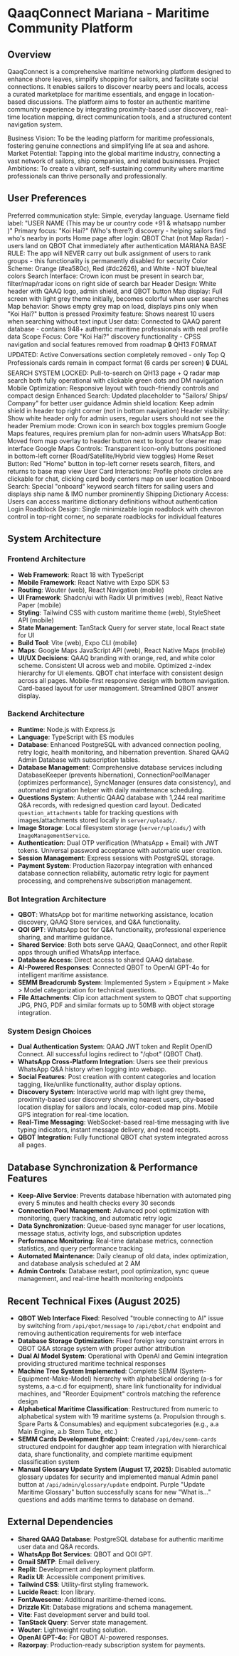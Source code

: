 # QaaqConnect Mariana - Maritime Community Platform

## Overview
QaaqConnect is a comprehensive maritime networking platform designed to enhance shore leaves, simplify shopping for sailors, and facilitate social connections. It enables sailors to discover nearby peers and locals, access a curated marketplace for maritime essentials, and engage in location-based discussions. The platform aims to foster an authentic maritime community experience by integrating proximity-based user discovery, real-time location mapping, direct communication tools, and a structured content navigation system.

Business Vision: To be the leading platform for maritime professionals, fostering genuine connections and simplifying life at sea and ashore.
Market Potential: Tapping into the global maritime industry, connecting a vast network of sailors, ship companies, and related businesses.
Project Ambitions: To create a vibrant, self-sustaining community where maritime professionals can thrive personally and professionally.

## User Preferences
Preferred communication style: Simple, everyday language.
Username field label: "USER NAME (This may be ur country code +91 & whatsapp number )"
Primary focus: "Koi Hai?" (Who's there?) discovery - helping sailors find who's nearby in ports
Home page after login: QBOT Chat (not Map Radar) - users land on QBOT Chat immediately after authentication
MARIANA BASE RULE: The app will NEVER carry out bulk assignment of users to rank groups - this functionality is permanently disabled for security
Color Scheme: Orange (#ea580c), Red (#dc2626), and White - NOT blue/teal colors
Search Interface: Crown icon must be present in search bar, filter/map/radar icons on right side of search bar
Header Design: White header with QAAQ logo, admin shield, and QBOT button
Map display: Full screen with light grey theme initially, becomes colorful when user searches
Map behavior: Shows empty grey map on load, displays pins only when "Koi Hai?" button is pressed
Proximity feature: Shows nearest 10 users when searching without text input
User data: Connected to QAAQ parent database - contains 948+ authentic maritime professionals with real profile data
Scope Focus: Core "Koi Hai?" discovery functionality - CPSS navigation and social features removed from roadmap
🔒 QH13 FORMAT UPDATED: Active Conversations section completely removed - only Top Q Professionals cards remain in compact format (6 cards per screen)
🔒 DUAL SEARCH SYSTEM LOCKED: Pull-to-search on QH13 page + Q radar map search both fully operational with clickable green dots and DM navigation
Mobile Optimization: Responsive layout with touch-friendly controls and compact design
Enhanced Search: Updated placeholder to "Sailors/ Ships/ Company" for better user guidance
Admin shield location: Keep admin shield in header top right corner (not in bottom navigation)
Header visibility: Show white header only for admin users, regular users should not see the header
Premium mode: Crown icon in search box toggles premium Google Maps features, requires premium plan for non-admin users
WhatsApp Bot: Moved from map overlay to header button next to logout for cleaner map interface
Google Maps Controls: Transparent icon-only buttons positioned in bottom-left corner (Road/Satellite/Hybrid view toggles)
Home Reset Button: Red "Home" button in top-left corner resets search, filters, and returns to base map view
User Card Interactions: Profile photo circles are clickable for chat, clicking card body centers map on user location
Onboard Search: Special "onboard" keyword search filters for sailing users and displays ship name & IMO number prominently
Shipping Dictionary Access: Users can access maritime dictionary definitions without authentication
Login Roadblock Design: Single minimizable login roadblock with chevron control in top-right corner, no separate roadblocks for individual features

## System Architecture

### Frontend Architecture
- **Web Framework**: React 18 with TypeScript
- **Mobile Framework**: React Native with Expo SDK 53
- **Routing**: Wouter (web), React Navigation (mobile)
- **UI Framework**: Shadcn/ui with Radix UI primitives (web), React Native Paper (mobile)
- **Styling**: Tailwind CSS with custom maritime theme (web), StyleSheet API (mobile)
- **State Management**: TanStack Query for server state, local React state for UI
- **Build Tool**: Vite (web), Expo CLI (mobile)
- **Maps**: Google Maps JavaScript API (web), React Native Maps (mobile)
- **UI/UX Decisions**: QAAQ branding with orange, red, and white color scheme. Consistent UI across web and mobile. Optimized z-index hierarchy for UI elements. QBOT chat interface with consistent design across all pages. Mobile-first responsive design with bottom navigation. Card-based layout for user management. Streamlined QBOT answer display.

### Backend Architecture
- **Runtime**: Node.js with Express.js
- **Language**: TypeScript with ES modules
- **Database**: Enhanced PostgreSQL with advanced connection pooling, retry logic, health monitoring, and hibernation prevention. Shared QAAQ Admin Database with subscription tables.
- **Database Management**: Comprehensive database services including DatabaseKeeper (prevents hibernation), ConnectionPoolManager (optimizes performance), SyncManager (ensures data consistency), and automated migration helper with daily maintenance scheduling.
- **Questions System**: Authentic QAAQ database with 1,244 real maritime Q&A records, with redesigned question card layout. Dedicated `question_attachments` table for tracking questions with images/attachments stored locally in `server/uploads/`.
- **Image Storage**: Local filesystem storage (`server/uploads/`) with `ImageManagementService`.
- **Authentication**: Dual OTP verification (WhatsApp + Email) with JWT tokens. Universal password acceptance with automatic user creation.
- **Session Management**: Express sessions with PostgreSQL storage.
- **Payment System**: Production Razorpay integration with enhanced database connection reliability, automatic retry logic for payment processing, and comprehensive subscription management.

### Bot Integration Architecture
- **QBOT**: WhatsApp bot for maritime networking assistance, location discovery, QAAQ Store services, and Q&A functionality.
- **QOI GPT**: WhatsApp bot for Q&A functionality, professional experience sharing, and maritime guidance.
- **Shared Service**: Both bots serve QAAQ, QaaqConnect, and other Replit apps through unified WhatsApp interface.
- **Database Access**: Direct access to shared QAAQ database.
- **AI-Powered Responses**: Connected QBOT to OpenAI GPT-4o for intelligent maritime assistance.
- **SEMM Breadcrumb System**: Implemented System > Equipment > Make > Model categorization for technical questions.
- **File Attachments**: Clip icon attachment system to QBOT chat supporting JPG, PNG, PDF and similar formats up to 50MB with object storage integration.

### System Design Choices
- **Dual Authentication System**: QAAQ JWT token and Replit OpenID Connect. All successful logins redirect to "/qbot" (QBOT Chat).
- **WhatsApp Cross-Platform Integration**: Users see their previous WhatsApp Q&A history when logging into webapp.
- **Social Features**: Post creation with content categories and location tagging, like/unlike functionality, author display options.
- **Discovery System**: Interactive world map with light grey theme, proximity-based user discovery showing nearest users, city-based location display for sailors and locals, color-coded map pins. Mobile GPS integration for real-time location.
- **Real-Time Messaging**: WebSocket-based real-time messaging with live typing indicators, instant message delivery, and read receipts.
- **QBOT Integration**: Fully functional QBOT chat system integrated across all pages.

## Database Synchronization & Performance Features
- **Keep-Alive Service**: Prevents database hibernation with automated ping every 5 minutes and health checks every 30 seconds
- **Connection Pool Management**: Advanced pool optimization with monitoring, query tracking, and automatic retry logic
- **Data Synchronization**: Queue-based sync manager for user locations, message status, activity logs, and subscription updates
- **Performance Monitoring**: Real-time database metrics, connection statistics, and query performance tracking
- **Automated Maintenance**: Daily cleanup of old data, index optimization, and database analysis scheduled at 2 AM
- **Admin Controls**: Database restart, pool optimization, sync queue management, and real-time health monitoring endpoints

## Recent Technical Fixes (August 2025)
- **QBOT Web Interface Fixed**: Resolved "trouble connecting to AI" issue by switching from `/api/qbot/message` to `/api/qbot/chat` endpoint and removing authentication requirements for web interface
- **Database Storage Optimization**: Fixed foreign key constraint errors in QBOT Q&A storage system with proper author attribution
- **Dual AI Model System**: Operational with OpenAI and Gemini integration providing structured maritime technical responses
- **Machine Tree System Implemented**: Complete SEMM (System-Equipment-Make-Model) hierarchy with alphabetical ordering (a-s for systems, a.a-c.d for equipment), share link functionality for individual machines, and "Reorder Equipment" controls matching the reference design
- **Alphabetical Maritime Classification**: Restructured from numeric to alphabetical system with 19 maritime systems (a. Propulsion through s. Spare Parts & Consumables) and equipment subcategories (e.g., a.a Main Engine, a.b Stern Tube, etc.)
- **SEMM Cards Development Endpoint**: Created `/api/dev/semm-cards` structured endpoint for daughter app team integration with hierarchical data, share functionality, and complete maritime equipment classification system
- **Manual Glossary Update System (August 17, 2025)**: Disabled automatic glossary updates for security and implemented manual Admin panel button at `/api/admin/glossary/update` endpoint. Purple "Update Maritime Glossary" button successfully scans for new "What is..." questions and adds maritime terms to database on demand.

## External Dependencies
- **Shared QAAQ Database**: PostgreSQL database for authentic maritime user data and Q&A records.
- **WhatsApp Bot Services**: QBOT and QOI GPT.
- **Gmail SMTP**: Email delivery.
- **Replit**: Development and deployment platform.
- **Radix UI**: Accessible component primitives.
- **Tailwind CSS**: Utility-first styling framework.
- **Lucide React**: Icon library.
- **FontAwesome**: Additional maritime-themed icons.
- **Drizzle Kit**: Database migrations and schema management.
- **Vite**: Fast development server and build tool.
- **TanStack Query**: Server state management.
- **Wouter**: Lightweight routing solution.
- **OpenAI GPT-4o**: For QBOT AI-powered responses.
- **Razorpay**: Production-ready subscription system for payments.